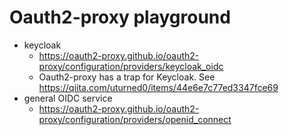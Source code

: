 # Oauth2-proxy playground

- keycloak
  - https://oauth2-proxy.github.io/oauth2-proxy/configuration/providers/keycloak_oidc
  - Oauth2-proxy has a trap for Keycloak. See https://qiita.com/uturned0/items/44e6e7c77ed3347fce69
- general OIDC service
  - https://oauth2-proxy.github.io/oauth2-proxy/configuration/providers/openid_connect


